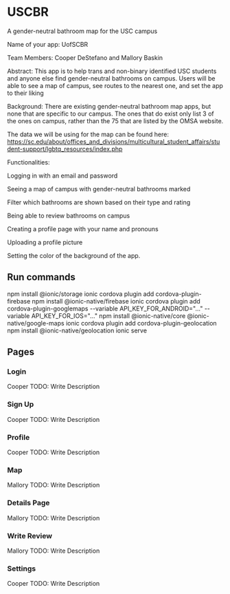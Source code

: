 # USCBR
A gender-neutral bathroom map for the USC campus


Name of your app: UofSCBR

Team Members: Cooper DeStefano and Mallory Baskin

Abstract: This app is to help trans and non-binary identified USC students and anyone else find gender-neutral bathrooms on campus. Users will be able to see a map of campus, see routes to the nearest one, and set the app to their liking

Background: There are existing gender-neutral bathroom map apps, but none that are specific to our campus. The ones that do exist only list 3 of the ones on campus, rather than the 75 that are listed by the OMSA website.

The data we will be using for the map can be found here: https://sc.edu/about/offices_and_divisions/multicultural_student_affairs/student-support/lgbtq_resources/index.php

Functionalities:

Logging in with an email and password

Seeing a map of campus with gender-neutral bathrooms marked

Filter which bathrooms are shown based on their type and rating

Being able to review bathrooms on campus

Creating a profile page with your name and pronouns

Uploading a profile picture

Setting the color of the background of the app.

## Run commands 

npm install @ionic/storage
ionic cordova plugin add cordova-plugin-firebase
npm install @ionic-native/firebase
ionic cordova plugin add cordova-plugin-googlemaps --variable API_KEY_FOR_ANDROID="..." --variable API_KEY_FOR_IOS="..."
npm install @ionic-native/core @ionic-native/google-maps
ionic cordova plugin add cordova-plugin-geolocation
npm install @ionic-native/geolocation
ionic serve

## Pages

### Login
Cooper
TODO: Write Description

### Sign Up
Cooper
TODO: Write Description

### Profile
Cooper
TODO: Write Description

### Map
Mallory
TODO: Write Description

### Details Page
Mallory
TODO: Write Description

### Write Review
Mallory
TODO: Write Description

### Settings
Cooper
TODO: Write Description
